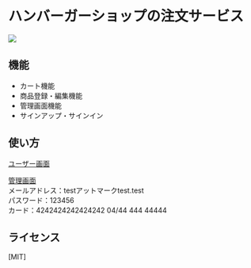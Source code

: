 # ハンバーガーショップの注文サービス

![](https://firebasestorage.googleapis.com/v0/b/hamburger-shop-45f18.appspot.com/o/images%2Fhamburger-shop.png?alt=media&token=44b92581-10ac-4b01-9acf-07648735e6d3)


## 機能

- カート機能
- 商品登録・編集機能
- 管理画面機能
- サインアップ・サインイン

## 使い方

[ユーザー画面](https://portfolio-hamburger-d9ky.vercel.app/)


[管理画面](https://portfolio-hamburger-d9ky.vercel.app/dashboard/signin)    
メールアドレス：testアットマークtest.test  
パスワード：123456  
カード：4242424242424242 04/44 444 44444  

## ライセンス

[MIT]
